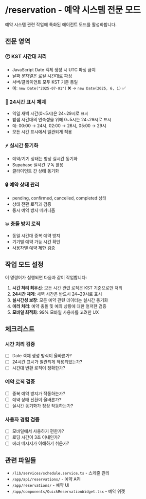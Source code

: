 # /reservation - 예약 시스템 전문 모드

예약 시스템 관련 작업에 특화된 에이전트 모드를 활성화합니다.

## 전문 영역

### 🕐 KST 시간대 처리
- JavaScript Date 객체 생성 시 UTC 파싱 금지
- 날짜 문자열은 로컬 시간대로 파싱
- 서버/클라이언트 모두 KST 기준 통일
- 예: `new Date("2025-07-01")` ❌ → `new Date(2025, 6, 1)` ✅

### 🌙 24시간 표시 체계
- 익일 새벽 시간(0~5시)은 24~29시로 표시
- 밤샘 시간대의 연속성을 위해 0~5시는 24~29시로 표시
- 예: 00:00 → 24시, 02:00 → 26시, 05:00 → 29시
- 모든 시간 표시에서 일관되게 적용

### ⚡ 실시간 동기화
- 예약/기기 상태는 항상 실시간 동기화
- Supabase 실시간 구독 활용
- 클라이언트 간 상태 동기화

### 🔒 예약 상태 관리
- pending, confirmed, cancelled, completed 상태
- 상태 전환 로직과 검증
- 동시 예약 방지 메커니즘

### 💥 충돌 방지 로직
- 동일 시간대 중복 예약 방지
- 기기별 예약 가능 시간 확인
- 사용자별 예약 제한 검증

## 작업 모드 설정

이 명령어가 실행되면 다음과 같이 작업합니다:

1. **시간 처리 최우선**: 모든 시간 관련 로직은 KST 기준으로만 처리
2. **24시간 체계**: 새벽 시간은 반드시 24~29시로 표시
3. **실시간성 보장**: 모든 예약 관련 데이터는 실시간 동기화
4. **에러 처리**: 예약 충돌 및 예외 상황에 대한 철저한 검증
5. **모바일 최적화**: 99% 모바일 사용자를 고려한 UX

## 체크리스트

### 시간 처리 검증
- [ ] Date 객체 생성 방식이 올바른가?
- [ ] 24시간 표시가 일관되게 적용되었는가?
- [ ] 시간대 변환 로직이 정확한가?

### 예약 로직 검증
- [ ] 중복 예약 방지가 작동하는가?
- [ ] 예약 상태 전환이 올바른가?
- [ ] 실시간 동기화가 정상 작동하는가?

### 사용자 경험 검증
- [ ] 모바일에서 사용하기 편한가?
- [ ] 로딩 시간이 3초 이내인가?
- [ ] 에러 메시지가 이해하기 쉬운가?

## 관련 파일들
- `/lib/services/schedule.service.ts` - 스케줄 관리
- `/app/api/reservations/` - 예약 API
- `/app/reservations/` - 예약 UI
- `/app/components/QuickReservationWidget.tsx` - 예약 위젯
